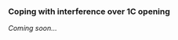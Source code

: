 ### <a name="Coping_with_interference_over_1C_opening"> Coping with interference over 1C opening

_Coming soon..._
